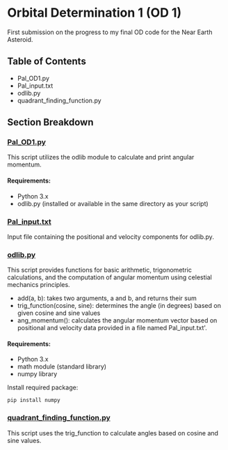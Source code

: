 # Orbital Determination 1 (OD 1)
First submission on the progress to my final OD code for the Near Earth Asteroid.

## Table of Contents
- Pal_OD1.py
- Pal_input.txt
- odlib.py
- quadrant_finding_function.py

## Section Breakdown
### [Pal_OD1.py](https://github.com/diipakshii/SSP/blob/main/OD1_submission/Pal_OD1.py)
This script utilizes the odlib module to calculate and print angular momentum.

#### Requirements:
- Python 3.x
- odlib.py (installed or available in the same directory as your script)

### [Pal_input.txt](https://github.com/diipakshii/SSP/blob/main/OD1_submission/Pal_input.txt)
 Input file containing the positional and velocity components for odlib.py. 

### [odlib.py](https://github.com/diipakshii/SSP/blob/main/OD1_submission/odlib.py)
This script provides functions for basic arithmetic, trigonometric calculations, and the computation of angular momentum using celestial mechanics principles.
- add(a, b): takes two arguments, a and b, and returns their sum
- trig_function(cosine, sine): determines the angle (in degrees) based on given cosine and sine values
- ang_momentum(): calculates the angular momentum vector based on positional and velocity data provided in a file named Pal_input.txt'.

#### Requirements:
- Python 3.x
- math module (standard library)
- numpy library
  
Install required package:
```
pip install numpy
```

### [quadrant_finding_function.py](https://github.com/diipakshii/SSP/blob/main/OD1_submission/quadrant_finding_function.py)
This script uses the trig_function to calculate angles based on cosine and sine values.
